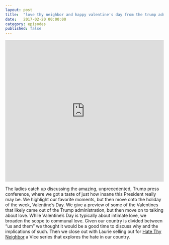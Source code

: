 ```yaml
---
layout: post
title:  "love thy neighbor and happy valentine's day from the trump administration"
date:   2017-02-20 00:00:00
category: episodes
published: false
---
```

<iframe width="100%" height="450" scrolling="no" frameborder="no" src="https://w.soundcloud.com/player/?url=https%3A//api.soundcloud.com/tracks/308381291&amp;auto_play=false&amp;hide_related=false&amp;show_comments=true&amp;show_user=true&amp;show_reposts=false&amp;visual=true"></iframe>

The ladies catch up discussing the amazing, unprecedented, Trump press conference, where we got a taste of just how insane this President really may be. We highlight our favorite moments, but then move onto the holiday of the week, Valentine’s Day. We give a preview of some of the Valentines that likely came out of the Trump administration, but then move on to talking about love. While Valentine’s Day is typically about intimate love, we broaden the scope to communal love. Given our country is divided between “us and them” we thought it would be a good time to discuss why and the implications of such. Then we close out with Laurie selling out for [Hate Thy Neighbor](https://www.viceland.com/en_us/show/hate-thy-neighbor) a Vice series that explores the hate in our country. 
